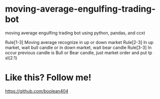 # moving-average-engulfing-trading-bot
moving average engulfing trading bot using python, pandas, and ccxt

Rule[1-3] Moving average recognize in up or down market
Rule[2-3] In up market, wait bull candle or in down market, wait bear candle
Rule[3-3] In occur previous candle is Bull or Bear candle, just market order and put tp sl(2:1)

# Like this? Follow me!
https://github.com/boolean404